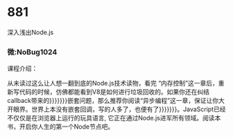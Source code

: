 # 881
深入浅出Node.js
### 微:NoBug1024 


课程介绍：

从未读过这么让人想一翻到底的Node.js技术读物，看完 “内存控制”这一章后，重新写代码的时候，仿佛都能看到V8是如何进行垃圾回收的。如果你还在纠结callback带来的}}}}}}}嵌套问题，那么推荐你阅读“异步编程”这一章，保证让你大开眼界。世界上本没有嵌套回调，写的人多了，也便有了}}}}}}}。JavaScript已经不仅仅是在浏览器上运行的玩具语言, 它正在通过Node.js进军所有领域。阅读本书，开启你人生的第一个Node节点吧。
